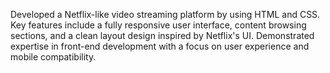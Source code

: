 Developed a Netflix-like video streaming platform by using HTML and CSS. Key features include a fully responsive user interface, content browsing sections, and a clean layout design inspired by Netflix's UI. Demonstrated expertise in front-end development with a focus on user experience and mobile compatibility.
